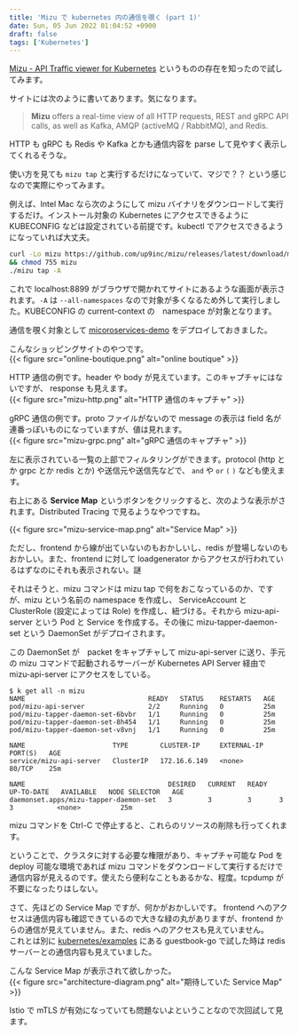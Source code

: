 ```yaml
---
title: 'Mizu で kubernetes 内の通信を覗く (part 1)'
date: Sun, 05 Jun 2022 01:04:52 +0900
draft: false
tags: ['Kubernetes']
---
```


[Mizu - API Traffic viewer for Kubernetes](https://getmizu.io/) というものの存在を知ったので試してみます。  

サイトには次のように書いてあります。気になります。

> **Mizu** offers a real-time view of all HTTP requests, REST and gRPC API calls, as well as Kafka, AMQP (activeMQ / RabbitMQ), and Redis.

HTTP も gRPC も Redis や Kafka とかも通信内容を parse して見やすく表示してくれるそうな。

使い方を見ても `mizu tap` と実行するだけになっていて、マジで？？ という感じなので実際にやってみます。

例えば、Intel Mac なら次のようにして mizu バイナリをダウンロードして実行するだけ。インストール対象の Kubernetes にアクセスできるように KUBECONFIG などは設定されている前提です。kubectl でアクセスできるようになっていれば大丈夫。

```bash
curl -Lo mizu https://github.com/up9inc/mizu/releases/latest/download/mizu_darwin_amd64 \
&& chmod 755 mizu
./mizu tap -A
```

これで localhost:8899 がブラウザで開かれてサイトにあるような画面が表示されます。`-A` は `--all-namespaces` なので対象が多くなるため外して実行しました。KUBECONFIG の current-context の　namespace が対象となります。

通信を覗く対象として [micoroservices-demo](https://github.com/GoogleCloudPlatform/microservices-demo) をデプロイしておきました。

こんなショッピングサイトのやつです。  
{{< figure src="online-boutique.png" alt="online boutique" >}}

HTTP 通信の例です。header や body が見えています。このキャプチャにはないですが、 response も見えます。  
{{< figure src="mizu-http.png" alt="HTTP 通信のキャプチャ" >}}

gRPC 通信の例です。proto ファイルがないので message の表示は field 名が連番っぽいものになっていますが、値は見れます。  
{{< figure src="mizu-grpc.png" alt="gRPC 通信のキャプチャ" >}}

左に表示されている一覧の上部でフィルタリングができます。protocol (http とか grpc とか redis とか) や送信元や送信先などで、 `and` や `or` `(` `)` なども使えます。

右上にある **Service Map** というボタンをクリックすると、次のような表示がされます。Distributed Tracing で見るようなやつですね。

{{< figure src="mizu-service-map.png" alt="Service Map" >}}

ただし、frontend から線が出ていないのもおかしいし、redis が登場しないのもおかしい。また、frontend に対して loadgenerator からアクセスが行われているはずなのにそれも表示されない。謎

それはそうと、mizu コマンドは mizu tap で何をおこなっているのか、ですが、mizu という名前の namespace を作成し、 ServiceAccount と ClusterRole (設定によっては Role) を作成し、紐づける。それから mizu-api-server という Pod と Service を作成する。その後に mizu-tapper-daemon-set という DaemonSet がデプロイされます。

この DaemonSet が　packet をキャプチャして mizu-api-server に送り、手元の mizu コマンドで起動されるサーバーが Kubernetes API Server 経由で mizu-api-server にアクセスをしている。

```
$ k get all -n mizu
NAME                               READY   STATUS    RESTARTS   AGE
pod/mizu-api-server                2/2     Running   0          25m
pod/mizu-tapper-daemon-set-6bvbr   1/1     Running   0          25m
pod/mizu-tapper-daemon-set-8h454   1/1     Running   0          25m
pod/mizu-tapper-daemon-set-v8vnj   1/1     Running   0          25m

NAME                      TYPE        CLUSTER-IP     EXTERNAL-IP   PORT(S)   AGE
service/mizu-api-server   ClusterIP   172.16.6.149   <none>        80/TCP    25m

NAME                                    DESIRED   CURRENT   READY   UP-TO-DATE   AVAILABLE   NODE SELECTOR   AGE
daemonset.apps/mizu-tapper-daemon-set   3         3         3       3            3           <none>          25m

```

mizu コマンドを Ctrl-C で停止すると、これらのリソースの削除も行ってくれます。

ということで、クラスタに対する必要な権限があり、キャプチャ可能な Pod を deploy 可能な環境であれば mizu コマンドをダウンロードして実行するだけで通信内容が見えるのです。使えたら便利なこともあるかな、程度。tcpdump が不要になったりはしない。

さて、先ほどの Service Map ですが、何かがおかしいです。 frontend へのアクセスは通信内容も確認できているので大きな緑の丸がありますが、frontend からの通信が見えていません。また、redis へのアクセスも見えていません。  
これとは別に [kubernetes/examples](https://github.com/kubernetes/examples) にある guestbook-go で試した時は redis サーバーとの通信内容も見えていました。

こんな Service Map が表示されて欲しかった。  
{{< figure src="architecture-diagram.png" alt="期待していた Service Map" >}}

Istio で mTLS が有効になっていても問題ないよということなので次回試して見ます。
